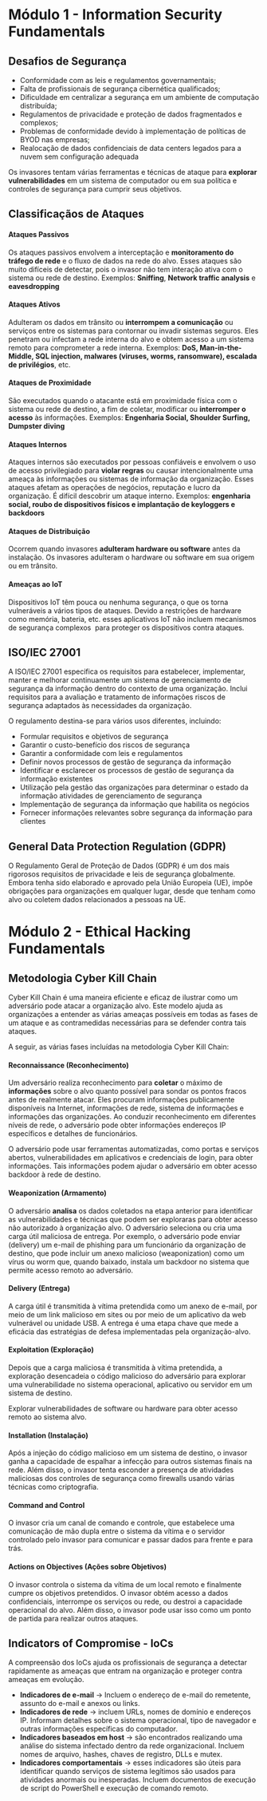 # Módulo 1 - Information Security Fundamentals

## Desafios de Segurança

- Conformidade com as leis e regulamentos governamentais;
- Falta de profissionais de segurança cibernética qualificados;
- Dificuldade em centralizar a segurança em um ambiente de computação distribuída;
- Regulamentos de privacidade e proteção de dados fragmentados e complexos;
- Problemas de conformidade devido à implementação de políticas de BYOD nas empresas;
- Realocação de dados confidenciais de data centers legados para a nuvem sem configuração adequada

Os invasores tentam várias ferramentas e técnicas de ataque para **explorar vulnerabilidades** em um sistema de computador ou em sua política e controles de segurança para cumprir seus objetivos.

## Classificaçãos de Ataques

#### Ataques Passivos

Os ataques passivos envolvem a interceptação e **monitoramento do tráfego de rede** e o fluxo de dados na rede do alvo. Esses ataques são muito difíceis de detectar, pois o invasor
não tem interação ativa com o sistema ou rede de destino. Exemplos: **Sniffing**, **Network traffic analysis** e **eavesdropping** 

#### Ataques Ativos

Adulteram os dados em trânsito ou **interrompem a comunicação** ou serviços entre os sistemas para contornar ou invadir sistemas seguros. Eles penetram ou infectam a rede interna do alvo e obtem acesso a um sistema remoto para comprometer a rede interna. Exemplos: **DoS, Man-in-the-Middle, SQL injection, malwares (viruses, worms, ransomware), escalada de privilégios**, etc.

#### Ataques de Proximidade

São executados quando o atacante está em proximidade física com o sistema ou rede de destino, a fim de coletar, modificar ou **interromper o acesso** às informações. Exemplos: **Engenharia Social, Shoulder Surfing, Dumpster diving**

#### Ataques Internos

Ataques internos são executados por pessoas confiáveis e envolvem o uso de acesso privilegiado para **violar regras** ou causar intencionalmente uma ameaça às informações ou sistemas de informação da organização.  Esses ataques afetam as operações de negócios, reputação e lucro da organização. É difícil descobrir um ataque interno. Exemplos: **engenharia social, roubo de dispositivos físicos e implantação de keyloggers e backdoors**

#### Ataques de Distribuição

Ocorrem quando invasores **adulteram hardware ou software** antes da instalação. Os invasores adulteram o hardware ou software em sua origem ou em trânsito.


#### Ameaças ao IoT

Dispositivos IoT têm pouca ou nenhuma segurança, o que os torna vulneráveis ​​a vários tipos de ataques. Devido a restrições de hardware como memória, bateria, etc. esses aplicativos IoT não incluem mecanismos de segurança complexos  para proteger os dispositivos contra ataques.

## ISO/IEC 27001

A ISO/IEC 27001 especifica os requisitos para estabelecer, implementar, manter e melhorar continuamente um sistema de gerenciamento de segurança da informação dentro do contexto de uma organização. Inclui requisitos para a avaliação e tratamento de informações riscos de segurança adaptados às necessidades da organização.

O regulamento destina-se para vários usos diferentes, incluindo:

- Formular requisitos e objetivos de segurança
- Garantir o custo-benefício dos riscos de segurança 
- Garantir a conformidade com leis e regulamentos
- Definir novos processos de gestão de segurança da informação
- Identificar e esclarecer os processos de gestão de segurança da informação existentes
- Utilização pela gestão das organizações para determinar o estado da informação atividades de gerenciamento de segurança
- Implementação de segurança da informação que habilita os negócios
- Fornecer informações relevantes sobre segurança da informação para clientes

## General Data Protection Regulation (GDPR)

O Regulamento Geral de Proteção de Dados (GDPR) é um dos mais rigorosos requisitos de privacidade e leis de segurança globalmente. Embora tenha sido elaborado e aprovado pela União Europeia (UE), impõe obrigações para organizações em qualquer lugar, desde que tenham como alvo ou coletem dados relacionados a pessoas na UE.


# Módulo 2 - Ethical Hacking Fundamentals

## Metodologia Cyber Kill Chain

Cyber Kill Chain é uma maneira eficiente e eficaz de ilustrar como um adversário pode atacar
a organização alvo. Este modelo ajuda as organizações a entender as várias ameaças possíveis
em todas as fases de um ataque e as contramedidas necessárias para se defender contra tais ataques.

A seguir, as várias fases incluídas na metodologia Cyber Kill Chain:

#### Reconnaissance (Reconhecimento)

Um adversário realiza reconhecimento para **coletar** o máximo de **informações** sobre o alvo
quanto possível para sondar os pontos fracos antes de realmente atacar. Eles procuram informações publicamente disponíveis na Internet, informações de rede, sistema de informações e informações das organizações. Ao conduzir reconhecimento em diferentes níveis de rede, o adversário pode obter informações endereços IP específicos e detalhes de funcionários.

O adversário pode usar ferramentas automatizadas, como portas e serviços abertos, vulnerabilidades em aplicativos e credenciais de login, para obter informações. Tais informações podem ajudar o adversário em obter acesso backdoor à rede de destino.

#### Weaponization (Armamento)

O adversário **analisa** os dados coletados na etapa anterior para identificar as vulnerabilidades e técnicas que podem ser exploraras para obter acesso não autorizado à organização alvo. O adversário seleciona ou cria uma carga útil maliciosa de entrega. Por exemplo, o adversário
pode enviar (delivery) um e-mail de phishing para um funcionário da organização de destino, que pode incluir um anexo malicioso (weaponization) como um vírus ou worm que, quando baixado, instala um backdoor no sistema que permite acesso remoto ao adversário.

#### Delivery (Entrega)

A carga útil é transmitida à vítima pretendida como um anexo de e-mail, por meio de um link malicioso em sites ou por meio de um aplicativo da web vulnerável ou unidade USB. A entrega é uma etapa chave que mede a eficácia das estratégias de defesa implementadas pela organização-alvo.

#### Exploitation (Exploração)

Depois que a carga maliciosa é transmitida à vítima pretendida, a exploração desencadeia o
código malicioso do adversário para explorar uma vulnerabilidade no sistema operacional,
aplicativo ou servidor em um sistema de destino.

Explorar vulnerabilidades de software ou hardware para obter acesso remoto ao sistema alvo.

#### Installation (Instalação)

Após a injeção do código malicioso em um sistema de destino, o invasor ganha a capacidade de espalhar a infecção para outros sistemas finais na rede. Além disso, o invasor tenta esconder a presença de atividades maliciosas dos controles de segurança como firewalls usando várias técnicas como criptografia.

#### Command and Control

O invasor cria um canal de comando e controle, que estabelece uma comunicação de mão dupla
entre o sistema da vítima e o servidor controlado pelo invasor para comunicar e passar dados para frente e para trás.

#### Actions on Objectives (Ações sobre Objetivos)

O invasor controla o sistema da vítima de um local remoto e finalmente cumpre os objetivos pretendidos. O invasor obtém acesso a dados confidenciais, interrompe os serviços ou rede, ou destroi a capacidade operacional do alvo. Além disso, o invasor pode usar isso como um ponto de partida para realizar outros ataques.

## Indicators of Compromise - IoCs

A compreensão dos IoCs ajuda os profissionais de segurança a detectar rapidamente as ameaças que entram na organização e proteger contra ameaças em evolução. 

- **Indicadores de e-mail** -> Incluem o endereço de e-mail do remetente, assunto do e-mail e anexos ou links. 
- **Indicadores de rede** -> incluem URLs, nomes de domínio e endereços IP. Informam detalhes sobre o sistema operacional, tipo de navegador e outras informações específicas do computador.
- **Indicadores baseados em host** -> são encontrados realizando uma análise do sistema infectado dentro da rede organizacional. Incluem nomes de arquivo, hashes, chaves de registro, DLLs e mutex.
 - **Indicadores comportamentais** -> esses indicadores são úteis para identificar quando serviços de sistema legítimos são usados ​​para atividades anormais ou inesperadas. Incluem documentos de execução de script do PowerShell e execução de comando remoto.



